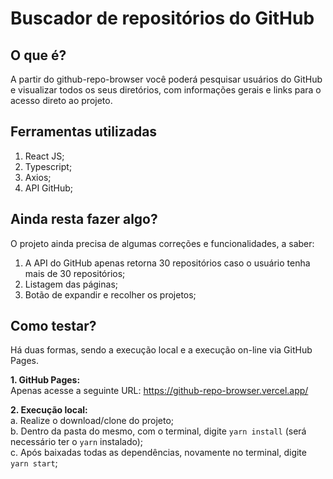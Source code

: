 # Buscador de repositórios do GitHub

## O que é?
A partir do github-repo-browser você poderá pesquisar usuários do GitHub e visualizar todos os seus diretórios, com informações gerais e links para o acesso direto ao projeto.

## Ferramentas utilizadas
1. React JS;
2. Typescript;
3. Axios;
4. API GitHub;

## Ainda resta fazer algo?
O projeto ainda precisa de algumas correções e funcionalidades, a saber:

1. A API do GitHub apenas retorna 30 repositórios caso o usuário tenha mais de 30 repositórios;
2. Listagem das páginas;
3. Botão de expandir e recolher os projetos;

## Como testar?
Há duas formas, sendo a execução local e a execução on-line via GitHub Pages.

**1. GitHub Pages:**\
Apenas acesse a seguinte URL: https://github-repo-browser.vercel.app/
  
**2. Execução local:**\
  a. Realize o download/clone do projeto;\
  b. Dentro da pasta do mesmo, com o terminal, digite `yarn install` (será necessário ter o `yarn` instalado);\
  c. Após baixadas todas as dependências, novamente no terminal, digite `yarn start`;
